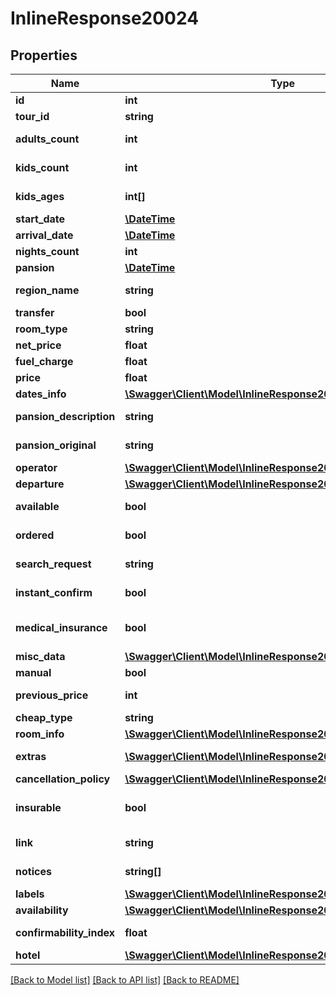 # InlineResponse20024

## Properties
Name | Type | Description | Notes
------------ | ------------- | ------------- | -------------
**id** | **int** | ID пакета | [optional] 
**tour_id** | **string** | ID тура в системе | [optional] 
**adults_count** | **int** | Количество взрослых туристов | [optional] 
**kids_count** | **int** | Количество детей туристов | [optional] 
**kids_ages** | **int[]** | Возраста детей туристов | [optional] 
**start_date** | [**\DateTime**](\DateTime.md) | Дата вылета | [optional] 
**arrival_date** | [**\DateTime**](\DateTime.md) | Дата заезда | [optional] 
**nights_count** | **int** | Количество ночей | [optional] 
**pansion** | [**\DateTime**](\DateTime.md) | Ттп пансиона | [optional] 
**region_name** | **string** | Называние региона | [optional] 
**transfer** | **bool** | Трансфер до отеля | [optional] 
**room_type** | **string** | Тип номера | [optional] 
**net_price** | **float** | Net price | [optional] 
**fuel_charge** | **float** | Топливный сбор | [optional] 
**price** | **float** | Цена | [optional] 
**dates_info** | [**\Swagger\Client\Model\InlineResponse20024DatesInfo**](InlineResponse20024DatesInfo.md) |  | [optional] 
**pansion_description** | **string** | Описание типа питания | [optional] 
**pansion_original** | **string** | Идентификатор типа питания | [optional] 
**operator** | [**\Swagger\Client\Model\InlineResponse20024Operator**](InlineResponse20024Operator.md) |  | [optional] 
**departure** | [**\Swagger\Client\Model\InlineResponse20024Departure**](InlineResponse20024Departure.md) |  | [optional] 
**available** | **bool** | Доступен ли пакет сейчас | [optional] 
**ordered** | **bool** | Забронирован ли сейчас? | [optional] 
**search_request** | **string** | Запрос на поиск похожих туров | [optional] 
**instant_confirm** | **bool** | Мгновенное подтверждение | [optional] 
**medical_insurance** | **bool** | Наличие медицинского страхования | [optional] 
**misc_data** | [**\Swagger\Client\Model\InlineResponse20024MiscData**](InlineResponse20024MiscData.md) |  | [optional] 
**manual** | **bool** | Ручной пакет? | [optional] 
**previous_price** | **int** | Предыдушая цена пакета | [optional] 
**cheap_type** | **string** | Тип скидки | [optional] 
**room_info** | [**\Swagger\Client\Model\InlineResponse20024RoomInfo**](InlineResponse20024RoomInfo.md) |  | [optional] 
**extras** | [**\Swagger\Client\Model\InlineResponse20024Extras[]**](InlineResponse20024Extras.md) | Дополнительные услуги | [optional] 
**cancellation_policy** | [**\Swagger\Client\Model\InlineResponse20024CancellationPolicy**](InlineResponse20024CancellationPolicy.md) |  | [optional] 
**insurable** | **bool** | Можно ли добавить страховку? | [optional] 
**link** | **string** | Абсолютная ссылка на пакет | [optional] 
**notices** | **string[]** | Уведомления от турсентри | [optional] 
**labels** | [**\Swagger\Client\Model\InlineResponse20024Labels[]**](InlineResponse20024Labels.md) | Labels | [optional] 
**availability** | [**\Swagger\Client\Model\InlineResponse20024Availability**](InlineResponse20024Availability.md) |  | [optional] 
**confirmability_index** | **float** | Индекс подтверждаемости | [optional] 
**hotel** | [**\Swagger\Client\Model\InlineResponse20024Hotel**](InlineResponse20024Hotel.md) |  | [optional] 

[[Back to Model list]](../../README.md#documentation-for-models) [[Back to API list]](../../README.md#documentation-for-api-endpoints) [[Back to README]](../../README.md)

